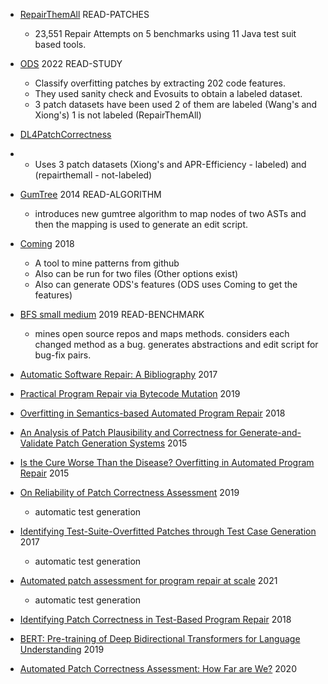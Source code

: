 - [RepairThemAll](https://arxiv.org/pdf/1905.11973.pdf) READ-PATCHES
  - 23,551 Repair Attempts on 5 benchmarks using 11 Java test suit based tools. 

- [ODS](https://ieeexplore.ieee.org/stamp/stamp.jsp?tp=&arnumber=9399306) 2022 READ-STUDY
  - Classify overfitting patches by extracting 202 code features.
  - They used sanity check and Evosuits to obtain a labeled dataset.
  - 3 patch datasets have been used 2 of them are labeled (Wang's and Xiong's) 1 is not labeled (RepairThemAll)
 
- [DL4PatchCorrectness](https://dl.acm.org/doi/pdf/10.1145/3324884.3416532)
- - Uses 3 patch datasets (Xiong's and APR-Efficiency - labeled) and (repairthemall - not-labeled)
 
- [GumTree](https://hal.science/hal-01054552/document) 2014 READ-ALGORITHM
  - introduces new gumtree algorithm to map nodes of two ASTs and then the mapping is used to generate an edit script.
 
- [Coming](https://github.com/SpoonLabs/coming)  2018
  - A tool to mine patterns from github
  - Also can be run for two files (Other options exist)
  - Also can generate ODS's features (ODS uses Coming to get the features)
 
- [BFS small medium](https://dl.acm.org/doi/pdf/10.1145/3340544) 2019 READ-BENCHMARK
  - mines open source repos and maps methods. considers each changed method as a bug. generates abstractions and edit script for bug-fix pairs. 
 
- [Automatic Software Repair: A Bibliography](https://dl.acm.org/doi/pdf/10.1145/3105906) 2017
 
- [Practical Program Repair via Bytecode Mutation](https://lingming.cs.illinois.edu/publications/issta2019a.pdf) 2019

- [Overfitting in Semantics-based Automated Program Repair](https://dl.acm.org/doi/pdf/10.1145/3180155.3182536) 2018

- [An Analysis of Patch Plausibility and Correctness for Generate-and-Validate Patch Generation Systems](https://www.cs.toronto.edu/~fanl/papers/kali-issta2015.pdf) 2015

- [Is the Cure Worse Than the Disease? Overfitting in Automated Program Repair](https://dl.acm.org/doi/pdf/10.1145/2786805.2786825) 2015

- [On Reliability of Patch Correctness Assessment](https://dl.acm.org/doi/pdf/10.1109/ICSE.2019.00064) 2019
  - automatic test generation

- [Identifying Test-Suite-Overfitted Patches through Test Case Generation](https://dl.acm.org/doi/pdf/10.1145/3092703.3092718) 2017
  - automatic test generation

- [Automated patch assessment for program repair at scale](https://link.springer.com/article/10.1007/s10664-020-09920-w) 2021
  - automatic test generation

- [Identifying Patch Correctness in Test-Based Program Repair](https://dl.acm.org/doi/pdf/10.1145/3180155.3180182) 2018

- [BERT: Pre-training of Deep Bidirectional Transformers for Language Understanding](https://arxiv.org/pdf/1810.04805.pdf) 2019

- [Automated Patch Correctness Assessment: How Far are We?](https://dl.acm.org/doi/pdf/10.1145/3324884.3416590) 2020
